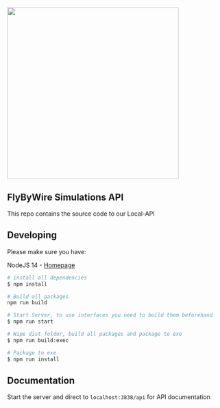 # <img src="https://raw.githubusercontent.com/flybywiresim/fbw-branding/master/svg/FBW-Logo.svg" placeholder="FlyByWire" width="400"/>

## FlyByWire Simulations API

This repo contains the source code to our Local-API

## Developing

Please make sure you have:

NodeJS 14 - [Homepage](https://nodejs.org/en/)

```bash
# install all dependencies
$ npm install

# Build all packages
npm run build

# Start Server, to use interfaces you need to build them beforehand
$ npm run start

# Wipe dist folder, build all packages and package to exe
$ npm run build:exec

# Package to exe
$ npm run install
```

## Documentation
Start the server and direct to `localhost:3838/api` for API documentation
